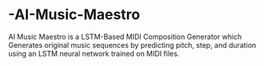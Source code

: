 # -AI-Music-Maestro
AI Music Maestro is a LSTM-Based MIDI Composition Generator which  Generates original music sequences by predicting pitch, step, and duration using an LSTM neural  network trained on MIDI files.
